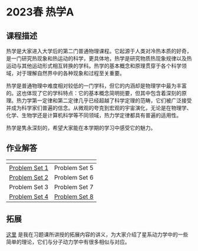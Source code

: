 # 2023春 热学A

<h2 id="课程描述">课程描述</h2>
<p>热学是大家进入大学后的第二门普通物理课程。它起源于人类对冷热本质的好奇，是一门研究热现象和热运动的科学，更具体地，热学是研究物质热现象规律以及热运动与其他运动形式相互转换的学科。热学的基本概念和原理贯穿于各个科学领域，对于理解自然界中的各种现象和过程至关重要。</p>
<p>热学是普通物理中难度相对较低的一门学科，但它的内涵却是物理学中最为丰富的。这也体现了它的学科特点：它的基本概念简明扼要，但其中包含着深刻的原理。热力学第一定律和第二定律几乎已经超越了科学定理的范畴，它们被广泛接受并成为科学家们普遍的信念。从微观的夸克到宏观的宇宙演化，无论是在物理学、化学、生物学还是计算机科学等不同领域，热力学定律都具有普遍的适用性。</p>
<p>热学是隽永深刻的，希望大家能在本学期的学习中感受它的魅力。</p>
<h2 id="作业解答">作业解答</h2>
<table>
<thead>
<tr>
<th style="text-align:center"></th>
<th></th>
</tr>
</thead>
<tbody>
<tr>
<td style="text-align:center"><a href="../hw1" rel="">Problem Set 1</a>
</td>
<td style="text-align:center">Problem Set 5</td>
</tr>
<tr>
<td style="text-align:center"><a href="../hw2" rel="">Problem Set 2</a>
</td>
<td style="text-align:center">Problem Set 6</td>
</tr>
<tr>
<td style="text-align:center">Problem Set 3</td>
<td style="text-align:center">Problem Set 7</td>
</tr>
<tr>
<td style="text-align:center"><a href="../hw4" rel="">Problem Set 4</a>
</td>
<td style="text-align:center"><a href="../hw8" rel="">Problem Set 8</a>
</td>
</tr>
</tbody>
</table>
<h2 id="拓展">拓展</h2>
<p><a href="../lesson" rel="">这里</a>
是我在习题课所讲授的拓展内容的讲义，为大家介绍了星系动力学中的一些简单的理论，它们与分子动力学中有很多相似与对应。</p>

